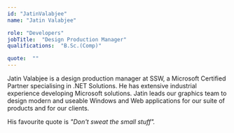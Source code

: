 ```yaml
---
id: "JatinValabjee"
name: "Jatin Valabjee"

role: "Developers"
jobTitle:  "Design Production Manager"
qualifications:  "B.Sc.(Comp)"

quote:  ""
---
```


Jatin Valabjee is a design production manager at SSW, a Microsoft Certified Partner specialising in .NET Solutions. He has extensive industrial experience developing Microsoft solutions. Jatin leads our graphics team to design modern and useable Windows and Web applications for our suite of products and for our clients.

His favourite quote is *"Don't sweat the small stuff".*